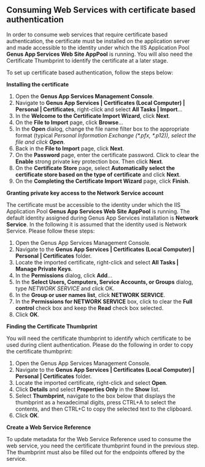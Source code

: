## Consuming Web Services with certificate based authentication

In order to consume web services that require certificate based authentication, the certificate must be installed on the application server and made accessible to the identity under which the IIS Application Pool **Genus App Services Web Site AppPool** is running. You will also need the Certificate Thumbprint to identify the certificate at a later stage.

To set up certificate based authentication, follow the steps below:

**Installing the certificate**

1.  Open the **Genus App Services Management Console**.
2.  Navigate to **Genus App Services | Certificates (Local Computer) | Personal | Certificates**, right-click and select **All Tasks | Import**...
3.  In the **Welcome to the Certificate Import Wizard**, click **Next**.
4.  On the **File to Import** page, click **Browse**...
5.  In the **Open** dialog, change the file name filter box to the appropriate format (typical *Personal Information Exchange (\*.pfx, \*.p12)), select the file and click **Open***.
6.  Back in the **File to Import** page, click **Next**.
7.  On the **Password** page, enter the certificate password. Click to clear the **Enable** strong private key protection box. Then click **Next**.
8.  On the **Certificate Store** page, select **Automatically select the certificate store based on the type of certificate** and click **Next**.
9.  On the **Completing the Certificate Import Wizard** page, click **Finish**.

**Granting private key access to the Network Service account**

The certificate must be accessible to the identity under which the IIS Application Pool **Genus App Services Web Site AppPool** is running. The default identity assigned during Genus App Services installation is **Network Service**. In the following it is assumed that the identity used is Network Service. Please follow these steps:

1.  Open the Genus App Services Management Console.
2.  Navigate to the **Genus App Services | Certificates (Local Computer) | Personal | Certificates** folder.
3.  Locate the imported certificate, right-click and select **All Tasks | Manage Private Keys**.
4.  In the **Permissions** dialog, click **Add**...
5.  In the **Select Users, Computers, Service Accounts, or Groups** dialog, type *NETWORK SERVICE* and click OK.
6.  In the **Group or user names list**, click **NETWORK SERVICE**.
7.  In the **Permissions for NETWORK SERVICE** box, click to clear the **Full control** check box and keep the **Read** check box selected.
8.  Click **OK**.

**Finding the Certificate Thumbprint**

  You will need the certificate thumbprint to identify which certificate to be used during client authentication. Please do the following in order to copy the certificate thumbprint:  

1.  Open the Genus App Services Management Console.
2.  Navigate to the **Genus App Services | Certificates (Local Computer) | Personal | Certificates** folder.
3.  Locate the imported certificate, right-click and select **Open**.
4.  Click **Details** and select **Properties Only** in the **Show** list.
5.  Select **Thumbprint**, navigate to the box below that displays the thumbprint as a hexadecimal digits, press CTRL+A to select the contents, and then CTRL+C to copy the selected text to the clipboard.
6.  Click **OK**.

**Create a Web Service Reference**

To update metadata for the Web Service Reference used to consume the web service, you need the certificate thumbprint found in the previous step. The thumbprint must also be filled out for the endpoints offered by the service.
